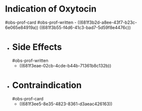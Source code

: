 # Indication of Oxytocin
#obs-prof-card #obs-prof-written
	- ((681f3b2d-a8ee-43f7-b23c-6e065e84919a))
	  ((681f3b55-f4d6-41c3-bad7-5d59f8e4476c))
- # Side Effects
  #obs-prof-written
	- ((681f3eae-02cb-4cde-b44b-71361b8c132b))
- # Contraindication
  #obs-prof-card
	- ((681f3ee5-8e35-4823-8361-d3aeac426163))